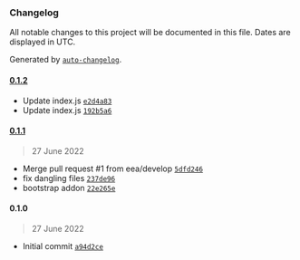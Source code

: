 ### Changelog

All notable changes to this project will be documented in this file. Dates are displayed in UTC.

Generated by [`auto-changelog`](https://github.com/CookPete/auto-changelog).

#### [0.1.2](https://github.com/eea/volto-circularity-policy/compare/0.1.1...0.1.2)

- Update index.js [`e2d4a83`](https://github.com/eea/volto-circularity-policy/commit/e2d4a830be79bf2bab31bda20930a8a06b14fc18)
- Update index.js [`192b5a6`](https://github.com/eea/volto-circularity-policy/commit/192b5a646d1709dac695a9d7687b73ee2d57f48a)

#### [0.1.1](https://github.com/eea/volto-circularity-policy/compare/0.1.0...0.1.1)

> 27 June 2022

- Merge pull request #1 from eea/develop [`5dfd246`](https://github.com/eea/volto-circularity-policy/commit/5dfd2467bae7011ce51443164374d49868de2a80)
- fix dangling files [`237de96`](https://github.com/eea/volto-circularity-policy/commit/237de9603347b141f08dd4503ddf94f9518a6673)
- bootstrap addon [`22e265e`](https://github.com/eea/volto-circularity-policy/commit/22e265ee02278aa48483d44840ab9a9ae2070128)

#### 0.1.0

> 27 June 2022

- Initial commit [`a94d2ce`](https://github.com/eea/volto-circularity-policy/commit/a94d2cef5a97689461e6f3415c8e6fdf85f08b84)
